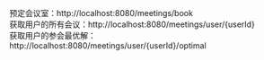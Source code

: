 预定会议室：http://localhost:8080/meetings/book   <br/>
获取用户的所有会议：http://localhost:8080/meetings/user/{userId}   <br/>
获取用户的参会最优解：http://localhost:8080/meetings/user/{userId}/optimal  <br/>
